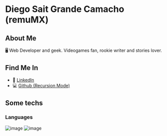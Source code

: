 # Diego Sait Grande Camacho (remuMX)
 
## About Me
🖥️ Web Developer and geek. Videogames fan, rookie writer and stories lover.

## Find Me In
* 👔 [LinkedIn](https://www.linkedin.com/in/diegosaitgcamacho/)
* 💻 [Github (Recursion Mode)](https://github.com/remuMX/)

## Some techs
### Languages
 ![image](https://img.shields.io/badge/JavaScript-323330?style=for-the-badge&logo=javascript&logoColor=F7DF1E) ![image]({https://img.shields.io/badge/C%23-239120?style=for-the-badge&logo=c-sharp&logoColor=white})
